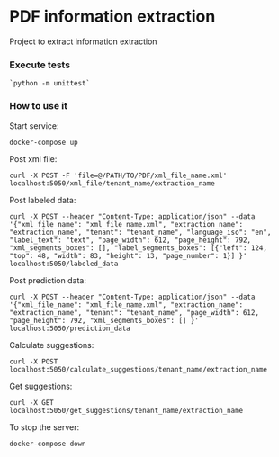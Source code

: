 # PDF information extraction

Project to extract information extraction 

### Execute tests

    `python -m unittest`

### How to use it

Start service:

  `docker-compose up`

Post xml file:

   `curl -X POST -F 'file=@/PATH/TO/PDF/xml_file_name.xml' localhost:5050/xml_file/tenant_name/extraction_name`

Post labeled data:

   `curl -X POST --header "Content-Type: application/json" --data '{"xml_file_name": "xml_file_name.xml",
                             "extraction_name": "extraction_name",
                             "tenant": "tenant_name",
                             "language_iso": "en",
                             "label_text": "text",
                             "page_width": 612,
                             "page_height": 792,
                             "xml_segments_boxes": [],
                             "label_segments_boxes": [{"left": 124, "top": 48, "width": 83, "height": 13, "page_number": 1}]
                             }' localhost:5050/labeled_data`

Post prediction data:

   `curl -X POST --header "Content-Type: application/json" --data '{"xml_file_name": "xml_file_name.xml",
                             "extraction_name": "extraction_name",
                             "tenant": "tenant_name",
                             "page_width": 612,
                             "page_height": 792,
                             "xml_segments_boxes": []
                             }' localhost:5050/prediction_data`

Calculate suggestions:

`curl -X POST  localhost:5050/calculate_suggestions/tenant_name/extraction_name`

Get suggestions:

`curl -X GET  localhost:5050/get_suggestions/tenant_name/extraction_name`


To stop the server:

  `docker-compose down`